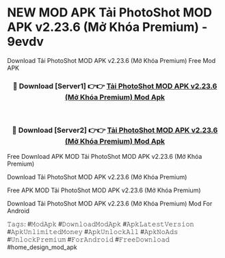 # NEW MOD APK Tải PhotoShot MOD APK v2.23.6 (Mở Khóa Premium) - 9evdv
Download Tải PhotoShot MOD APK v2.23.6 (Mở Khóa Premium) Free Mod APK

<div align="center">
<h3>🔴 Download [Server1] 👉👉 <a href="https://apk-comot.site?title=Tải_PhotoShot_MOD_APK_v2.23.6_(Mở_Khóa_Premium)">Tải PhotoShot MOD APK v2.23.6 (Mở Khóa Premium) Mod Apk</a></h3><br>

<h3>🔴 Download [Server2] 👉👉 <a href="https://apk-comot.site?title=Tải_PhotoShot_MOD_APK_v2.23.6_(Mở_Khóa_Premium)">Tải PhotoShot MOD APK v2.23.6 (Mở Khóa Premium) Mod Apk</a></h3>
</div>


Free Download APK MOD Tải PhotoShot MOD APK v2.23.6 (Mở Khóa Premium)

Download Tải PhotoShot MOD APK v2.23.6 (Mở Khóa Premium) 

Free APK MOD Tải PhotoShot MOD APK v2.23.6 (Mở Khóa Premium) 

Download Tải PhotoShot MOD APK v2.23.6 (Mở Khóa Premium) Mod For Android

𝚃𝚊𝚐𝚜: #𝙼𝚘𝚍𝙰𝚙𝚔 #𝙳𝚘𝚠𝚗𝚕𝚘𝚊𝚍𝙼𝚘𝚍𝙰𝚙𝚔 #𝙰𝚙𝚔𝙻𝚊𝚝𝚎𝚜𝚝𝚅𝚎𝚛𝚜𝚒𝚘𝚗 #𝙰𝚙𝚔𝚄𝚗𝚕𝚒𝚖𝚒𝚝𝚎𝚍𝙼𝚘𝚗𝚎𝚢 #𝙰𝚙𝚔𝚄𝚗𝚕𝚘𝚌𝚔𝙰𝚕𝚕 #𝙰𝚙𝚔𝙽𝚘𝙰𝚍𝚜 #𝚄𝚗𝚕𝚘𝚌𝚔𝙿𝚛𝚎𝚖𝚒𝚞𝚖 #𝙵𝚘𝚛𝙰𝚗𝚍𝚛𝚘𝚒𝚍 #𝙵𝚛𝚎𝚎𝙳𝚘𝚠𝚗𝚕𝚘𝚊𝚍 #home_design_mod_apk